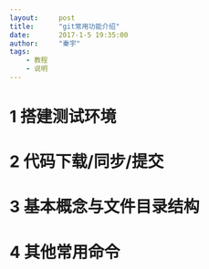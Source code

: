 ```yaml
---
layout:     post
title:      "git常用功能介绍"
date:       2017-1-5 19:35:00
author:     "秦宇"
tags:
    - 教程
    - 说明
---
```


# 1 搭建测试环境

# 2 代码下载/同步/提交

# 3 基本概念与文件目录结构

# 4 其他常用命令

